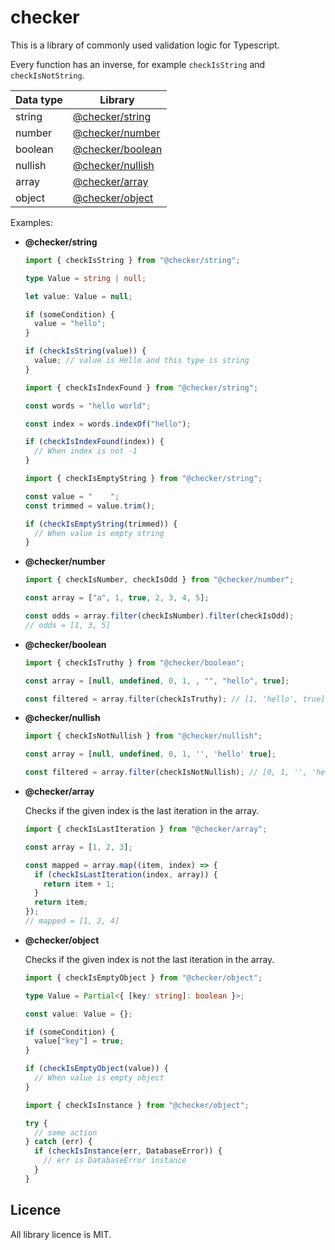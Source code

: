 # checker

This is a library of commonly used validation logic for Typescript.

Every function has an inverse, for example `checkIsString` and
`checkIsNotString`.

| **Data type** | **Library**                            |
| ------------- | -------------------------------------- |
| string        | [@checker/string](./packages/string)   |
| number        | [@checker/number](./packages/number)   |
| boolean       | [@checker/boolean](./packages/boolean) |
| nullish       | [@checker/nullish](./packages/nullish) |
| array         | [@checker/array](./packages/array)     |
| object        | [@checker/object](./packages/object)   |

Examples:

- **@checker/string**

  ```ts
  import { checkIsString } from "@checker/string";

  type Value = string | null;

  let value: Value = null;

  if (someCondition) {
    value = "hello";
  }

  if (checkIsString(value)) {
    value; // value is Hello and this type is string
  }
  ```

  ```ts
  import { checkIsIndexFound } from "@checker/string";

  const words = "hello world";

  const index = words.indexOf("hello");

  if (checkIsIndexFound(index)) {
    // When index is not -1
  }
  ```

  ```ts
  import { checkIsEmptyString } from "@checker/string";

  const value = "    ";
  const trimmed = value.trim();

  if (checkIsEmptyString(trimmed)) {
    // When value is empty string
  }
  ```

- **@checker/number**

  ```ts
  import { checkIsNumber, checkIsOdd } from "@checker/number";

  const array = ["a", 1, true, 2, 3, 4, 5];

  const odds = array.filter(checkIsNumber).filter(checkIsOdd);
  // odds = [1, 3, 5]
  ```

- **@checker/boolean**

  ```ts
  import { checkIsTruthy } from "@checker/boolean";

  const array = [null, undefined, 0, 1, , "", "hello", true];

  const filtered = array.filter(checkIsTruthy); // [1, 'hello', true]
  ```

- **@checker/nullish**

  ```ts
  import { checkIsNotNullish } from "@checker/nullish";

  const array = [null, undefined, 0, 1, '', 'hello' true];

  const filtered = array.filter(checkIsNotNullish); // [0, 1, '', 'hello', true]
  ```

- **@checker/array**

  Checks if the given index is the last iteration in the array.

  ```ts
  import { checkIsLastIteration } from "@checker/array";

  const array = [1, 2, 3];

  const mapped = array.map((item, index) => {
    if (checkIsLastIteration(index, array)) {
      return item + 1;
    }
    return item;
  });
  // mapped = [1, 2, 4]
  ```

- **@checker/object**

  Checks if the given index is not the last iteration in the array.

  ```ts
  import { checkIsEmptyObject } from "@checker/object";

  type Value = Partial<{ [key: string]: boolean }>;

  const value: Value = {};

  if (someCondition) {
    value["key"] = true;
  }

  if (checkIsEmptyObject(value)) {
    // When value is empty object
  }
  ```

  ```ts
  import { checkIsInstance } from "@checker/object";

  try {
    // some action
  } catch (err) {
    if (checkIsInstance(err, DatabaseError)) {
      // err is DatabaseError instance
    }
  }
  ```

## Licence

All library licence is MIT.
